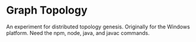 # Graph Topology
 An experiment for distributed topology genesis. Originally for the Windows platform. Need the npm, node, java, and javac commands.
